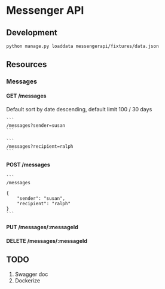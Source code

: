 # Messenger API

## Development

    python manage.py loaddata messengerapi/fixtures/data.json

## Resources

### Messages

#### GET /messages
Default sort by date descending, default limit 100 / 30 days

    ```
    /messages?sender=susan
    ```

    ```
    /messages?recipient=ralph
    ```


#### POST /messages

    ```
    /messages

    {
        "sender": "susan",
        "recipient": "ralph"
    }
    ```

#### PUT /messages/:messageId
#### DELETE /messages/:messageId

## TODO
1. Swagger doc
2. Dockerize
